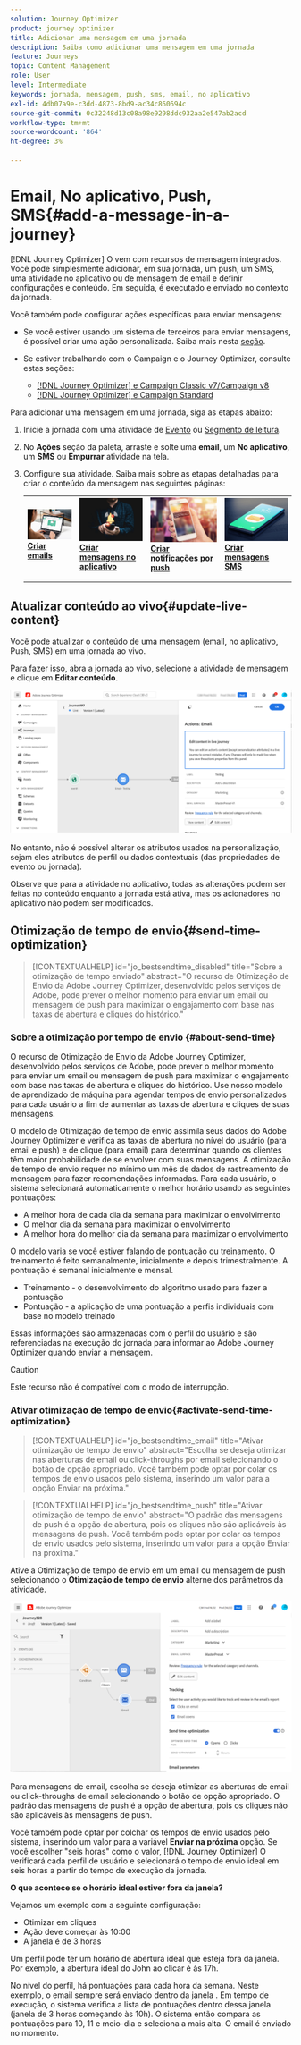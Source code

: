 ```yaml
---
solution: Journey Optimizer
product: journey optimizer
title: Adicionar uma mensagem em uma jornada
description: Saiba como adicionar uma mensagem em uma jornada
feature: Journeys
topic: Content Management
role: User
level: Intermediate
keywords: jornada, mensagem, push, sms, email, no aplicativo
exl-id: 4db07a9e-c3dd-4873-8bd9-ac34c860694c
source-git-commit: 0c32248d13c08a98e9298ddc932aa2e547ab2acd
workflow-type: tm+mt
source-wordcount: '864'
ht-degree: 3%

---
```


# Email, No aplicativo, Push, SMS{#add-a-message-in-a-journey}

[!DNL Journey Optimizer] O vem com recursos de mensagem integrados. Você pode simplesmente adicionar, em sua jornada, um push, um SMS, uma atividade no aplicativo ou de mensagem de email e definir configurações e conteúdo. Em seguida, é executado e enviado no contexto da jornada.

Você também pode configurar ações específicas para enviar mensagens:

* Se você estiver usando um sistema de terceiros para enviar mensagens, é possível criar uma ação personalizada. Saiba mais nesta [seção](../action/action.md).

* Se estiver trabalhando com o Campaign e o Journey Optimizer, consulte estas seções:

   * [[!DNL Journey Optimizer] e Campaign Classic v7/Campaign v8](../action/acc-action.md)
   * [[!DNL Journey Optimizer] e Campaign Standard](../action/acs-action.md)

Para adicionar uma mensagem em uma jornada, siga as etapas abaixo:

1. Inicie a jornada com uma atividade de [Evento](general-events.md) ou [Segmento de leitura](read-segment.md).

1. No **Ações** seção da paleta, arraste e solte uma **email**, um **No aplicativo**, um **SMS** ou **Empurrar** atividade na tela.

1. Configure sua atividade. Saiba mais sobre as etapas detalhadas para criar o conteúdo da mensagem nas seguintes páginas:

   <table style="table-layout:fixed">
   <tr style="border: 0;">
   <td>
   <a href="../email/create-email.md">
   <img alt="Cliente potencial" src="../assets/do-not-localize/email.jpg">
   </a>
   <div><a href="../email/create-email.md"><strong>Criar emails</strong>
   </div>
   <p>
   </td>
   <td>
   <a href="../in-app/create-in-app.md">
   <img alt="Cliente potencial" src="../assets/do-not-localize/in-app.jpg">
   </a>
   <div><a href="../in-app/create-in-app.md"><strong>Criar mensagens no aplicativo</strong>
   </div>
   <p>
   </td>
   <td>
   <a href="../push/create-push.md">
   <img alt="Pouco frequentes" src="../assets/do-not-localize/push.jpg">
   </a>
   <div>
   <a href="../push/create-push.md"><strong>Criar notificações por push<strong></a>
   </div>
   <p>
   </td>
   <td>
   <a href="../sms/create-sms.md">
   <img alt="Validação" src="../assets/do-not-localize/sms.jpg">
   </a>
   <div>
   <a href="../sms/create-sms.md"><strong>Criar mensagens SMS</strong></a>
   </div>
   <p>
   </td>
   </tr>
   </table>

## Atualizar conteúdo ao vivo{#update-live-content}

Você pode atualizar o conteúdo de uma mensagem (email, no aplicativo, Push, SMS) em uma jornada ao vivo.

Para fazer isso, abra a jornada ao vivo, selecione a atividade de mensagem e clique em **Editar conteúdo**.

![](assets/add-a-message2.png)

No entanto, não é possível alterar os atributos usados na personalização, sejam eles atributos de perfil ou dados contextuais (das propriedades de evento ou jornada).

Observe que para a atividade no aplicativo, todas as alterações podem ser feitas no conteúdo enquanto a jornada está ativa, mas os acionadores no aplicativo não podem ser modificados.

## Otimização de tempo de envio{#send-time-optimization}

>[!CONTEXTUALHELP]
>id="jo_bestsendtime_disabled"
>title="Sobre a otimização de tempo enviado"
>abstract="O recurso de Otimização de Envio da Adobe Journey Optimizer, desenvolvido pelos serviços de Adobe, pode prever o melhor momento para enviar um email ou mensagem de push para maximizar o engajamento com base nas taxas de abertura e cliques do histórico."

### Sobre a otimização por tempo de envio {#about-send-time}

O recurso de Otimização de Envio da Adobe Journey Optimizer, desenvolvido pelos serviços de Adobe, pode prever o melhor momento para enviar um email ou mensagem de push para maximizar o engajamento com base nas taxas de abertura e cliques do histórico. Use nosso modelo de aprendizado de máquina para agendar tempos de envio personalizados para cada usuário a fim de aumentar as taxas de abertura e cliques de suas mensagens.

O modelo de Otimização de tempo de envio assimila seus dados do Adobe Journey Optimizer e verifica as taxas de abertura no nível do usuário (para email e push) e de clique (para email) para determinar quando os clientes têm maior probabilidade de se envolver com suas mensagens. A otimização de tempo de envio requer no mínimo um mês de dados de rastreamento de mensagem para fazer recomendações informadas. Para cada usuário, o sistema selecionará automaticamente o melhor horário usando as seguintes pontuações:

* A melhor hora de cada dia da semana para maximizar o envolvimento
* O melhor dia da semana para maximizar o envolvimento
* A melhor hora do melhor dia da semana para maximizar o envolvimento

O modelo varia se você estiver falando de pontuação ou treinamento. O treinamento é feito semanalmente, inicialmente e depois trimestralmente. A pontuação é semanal inicialmente e mensal.

* Treinamento - o desenvolvimento do algoritmo usado para fazer a pontuação
* Pontuação - a aplicação de uma pontuação a perfis individuais com base no modelo treinado

Essas informações são armazenadas com o perfil do usuário e são referenciadas na execução do jornada para informar ao Adobe Journey Optimizer quando enviar a mensagem.

>[!CAUTION]
>
>Este recurso não é compatível com o modo de interrupção.

### Ativar otimização de tempo de envio{#activate-send-time-optimization}

>[!CONTEXTUALHELP]
>id="jo_bestsendtime_email"
>title="Ativar otimização de tempo de envio"
>abstract="Escolha se deseja otimizar nas aberturas de email ou click-throughs por email selecionando o botão de opção apropriado. Você também pode optar por colar os tempos de envio usados pelo sistema, inserindo um valor para a opção Enviar na próxima."

>[!CONTEXTUALHELP]
>id="jo_bestsendtime_push"
>title="Ativar otimização de tempo de envio"
>abstract="O padrão das mensagens de push é a opção de abertura, pois os cliques não são aplicáveis às mensagens de push. Você também pode optar por colar os tempos de envio usados pelo sistema, inserindo um valor para a opção Enviar na próxima."

Ative a Otimização de tempo de envio em um email ou mensagem de push selecionando o **Otimização de tempo de envio** alterne dos parâmetros da atividade.

![](../building-journeys/assets/jo-message5.png)

Para mensagens de email, escolha se deseja otimizar as aberturas de email ou click-throughs de email selecionando o botão de opção apropriado. O padrão das mensagens de push é a opção de abertura, pois os cliques não são aplicáveis às mensagens de push.

Você também pode optar por colchar os tempos de envio usados pelo sistema, inserindo um valor para a variável **Enviar na próxima** opção. Se você escolher &quot;seis horas&quot; como o valor, [!DNL Journey Optimizer] O verificará cada perfil de usuário e selecionará o tempo de envio ideal em seis horas a partir do tempo de execução da jornada.

**O que acontece se o horário ideal estiver fora da janela?**

Vejamos um exemplo com a seguinte configuração:

* Otimizar em cliques
* Ação deve começar às 10:00
* A janela é de 3 horas

Um perfil pode ter um horário de abertura ideal que esteja fora da janela. Por exemplo, a abertura ideal do John ao clicar é às 17h.

No nível do perfil, há pontuações para cada hora da semana. Neste exemplo, o email sempre será enviado dentro da janela . Em tempo de execução, o sistema verifica a lista de pontuações dentro dessa janela (janela de 3 horas começando às 10h). O sistema então compara as pontuações para 10, 11 e meio-dia e seleciona a mais alta. O email é enviado no momento.
